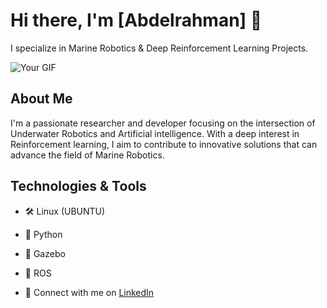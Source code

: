 # Hi there, I'm [Abdelrahman] 👋

I specialize in Marine Robotics & Deep Reinforcement Learning Projects.

![Your GIF](https://64.media.tumblr.com/3f5e1d466d9b6a6442a9423453750e2b/tumblr_ovreabfGFQ1rm1sz1o1_500.gifv)


## About Me
I'm a passionate researcher and developer focusing on the intersection of Underwater Robotics and Artificial intelligence. With a deep interest in Reinforcement learning, I aim to contribute to innovative solutions that can advance the field of Marine Robotics.

## Technologies & Tools
- 🛠️ Linux (UBUNTU)
- 🐍 Python
- 🤖 Gazebo
- 🤖 ROS


- 🔗 Connect with me on [LinkedIn](https://www.linkedin.com/in/abdel-rahman-magdy-/)
